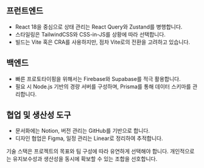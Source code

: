 ## 프런트엔드

- React 18을 중심으로 상태 관리는 React Query와 Zustand를 병행합니다.
- 스타일링은 TailwindCSS와 CSS-in-JS를 상황에 따라 선택합니다.
- 빌드는 Vite 혹은 CRA를 사용하지만, 점차 Vite로의 전환을 고려하고 있습니다.

## 백엔드

- 빠른 프로토타이핑을 위해서는 Firebase와 Supabase를 적극 활용합니다.
- 필요 시 Node.js 기반의 경량 서버를 구성하며, Prisma를 통해 데이터 스키마를 관리합니다.

## 협업 및 생산성 도구

- 문서화에는 Notion, 버전 관리는 GitHub를 기반으로 합니다.
- 디자인 협업은 Figma, 일정 관리는 Linear로 정리하여 추적합니다.

기술 스택은 프로젝트의 목표와 팀 구성에 따라 유연하게 선택해야 합니다. 개인적으로는 유지보수성과 생산성을 동시에 확보할 수 있는 조합을 선호합니다.
    
